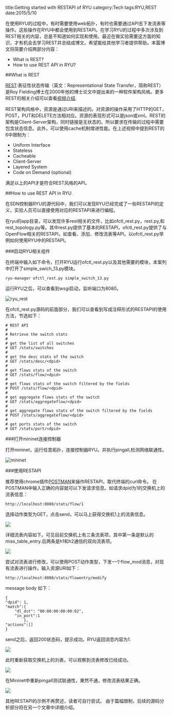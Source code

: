 title:Getting started with RESTAPI of RYU
category:Tech
tags:RYU,REST
date:2015/5/10


在使用RYU的过程中，有时需要使用web拓扑，有时也需要通过API去下发流表等操作。这些操作在RYU中都会使用到RESTAPI。在学习RYU的过程中多次涉及到REST相关的内容，总是不知道如何实现和使用。最近在做实验需要这方面的知识，才有机会去学习REST并总结成博文。希望能给其他学习者提供帮助。本篇博文将简要介绍两部分内容：

* What is REST?
* How to use REST API in RYU?

##What is REST

[REST](http://zh.wikipedia.org/zh/REST):表征性状态传输（英文：Representational State Transfer，简称REST）是Roy Fielding博士在2000年他的博士论文中提出来的一种软件架构风格。更多REST的相关介绍可以查看[视频介绍](http://www.restapitutorial.com/lessons/whatisrest.html).

REST架构风格中，资源是通过URI来描述的。对资源的操作采用了HTTP的GET，POST，PUT和DELETE方法相对应。资源的表现形式可以是json或xml。REST的架构是Client-Server架构，同时链接是无状态的。所以要求在传输的过程中需要包含状态信息。此外，可以使用cache机制增进性能。在上述视频中提到REST的6中限制为：

* Uniform Interface
* Stateless
* Cacheable
* Client-Server
* Layered System
* Code on Demand (optional)

满足以上的API才是符合REST风格的API。


##How to use REST API in RYU

在SDN控制器RYU的源代码中，我们可以发现RYU已经完成了一些RESTAPI的定义，实验人员可以直接使用对应的RESTAPI来进行编程。


在ryu的app目录，可以发现许多rest相关的文件，比如ofctl_rest.py，rest.py,和rest_topology.py等。其中rest.py提供了基本的RESTAPI，ofctl_rest.py提供了与OpenFlow相关的RESTAPI，如查看、添加、修改流表等API。以ofctl_rest.py举例如何使用RYU中的RESTAPI。

###启动RYU相关组件

在终端中输入如下命令，打开RYU运行ofctl_rest.py以及其他需要的模块，本案列中打开了simple_swich_13.py模块。

	ryu-manager ofctl_rest.py simple_switch_13.py

运行RYU之后，可以查看到wsgi启动，监听端口为8080。

![ryu_rest](http://ww2.sinaimg.cn/mw690/7f593341jw1erzfzm7vthj20k50cwgq2.jpg)

在ofctl_rest.py源码的前面部分，我们可以查看到写成注释形式的RESTAPI的使用方法，节选如下：

    # REST API
    #
    # Retrieve the switch stats
    #
    # get the list of all switches
    # GET /stats/switches
    #
    # get the desc stats of the switch
    # GET /stats/desc/<dpid>
    #
    # get flows stats of the switch
    # GET /stats/flow/<dpid>
    #
    # get flows stats of the switch filtered by the fields
    # POST /stats/flow/<dpid>
    #
    # get aggregate flows stats of the switch
    # GET /stats/aggregateflow/<dpid>
    #
    # get aggregate flows stats of the switch filtered by the fields
    # POST /stats/aggregateflow/<dpid>
    #
    # get ports stats of the switch
    # GET /stats/port/<dpid>
    


###打开mininet连接控制器
    
打开mininet，运行任意拓扑，连接控制器RYU。并执行pingall,检测网络联通性。

![mininet](http://ww4.sinaimg.cn/mw690/7f593341jw1erzg3km6n7j20k10cqjv4.jpg)

    
###使用RESTAPI

推荐使用chrome插件[POSTMAN](https://chrome.google.com/webstore/detail/postman-rest-client/fdmmgilgnpjigdojojpjoooidkmcomcm)来操作RESTAPI，取代终端的curl命令。
在POSTMAN中输入正确的内容就可以下发请求信息。如请求dpid为1的交换机上的流表信息：

    http://localhost:8080/stats/flow/1

选择动作类型为GET，点击send，可以马上获得交换机1上的流表信息。

![](http://ww3.sinaimg.cn/mw690/7f593341jw1erzgdc9pobj217k0h6aen.jpg)

详细流表内容如下。可见目前交换机上有三条流表项，其中第一条是默认的miss\_table\_entry.后两条是h1和h2通信的双向流表项。

![](http://ww2.sinaimg.cn/mw690/7f593341jw1erzgeh5iz5j20mg0no78j.jpg)

尝试对流表进行修改，可以使用POST动作类型，下发一个flow_mod消息，对现有流表进行操作。输入资源URI如下：

    http://localhost:8080/stats/flowentry/modify

message body 如下：

    {
    "dpid": 1,
    "match":{
    	"dl_dst": "00:00:00:00:00:02",
        "in_port":1
            },
    "actions":[]
    }
send之后，返回200状态码，提示成功。RYU返回消息内容为1.

![](http://ww1.sinaimg.cn/mw690/7f593341jw1erzgehkqtaj20yc0g7jtm.jpg)

此时重新获取交换机上的刘表，可以观察到流表修改已经成功。

![](http://ww4.sinaimg.cn/mw690/7f593341jw1erzgehwfpmj20ka0n0wiq.jpg)

在Mininet中重新pingall测试联通性，果然不通，修改流表结果正确。

![](http://ww4.sinaimg.cn/mw690/7f593341jw1erzgei7hyjj20k60csjub.jpg)

其他RESTAPI的示例不再赘述，读者可自行尝试。  由于篇幅限制，后续的源码分析部分将在另一个文章中详细介绍。
